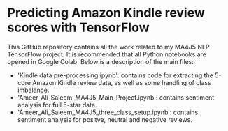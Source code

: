 # Predicting Amazon Kindle review scores with TensorFlow
This GitHub repository contains all the work related to my MA4J5 NLP TensorFlow project. It is recommended that all Python notebooks are opened in Google Colab. Below is a description of the main files:
* 'Kindle data pre-processing.ipynb': contains code for extracting the 5-core Amazon Kindle review data, as well as some handling of class imbalance.
* 'Ameer_Ali_Saleem_MA4J5_Main_Project.ipynb': contains sentiment analysis for full 5-star data.
* 'Ameer_Ali_Saleem_MA4J5_three_class_setup.ipynb': contains sentiment analysis for positve, neutral and negative reviews.
